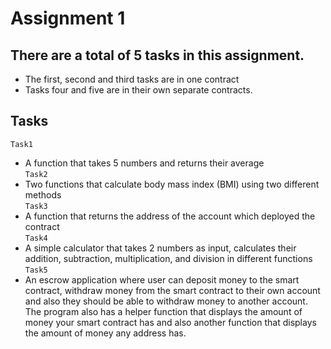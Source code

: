 # Assignment 1
## There are a total of 5 tasks in this assignment.<br >
- The first, second and third tasks are in one contract
- Tasks four and five are in their own separate contracts.
## Tasks
```Task1```<br >
- A function that takes 5 numbers and returns their average<br >
```Task2```<br >
- Two functions that calculate body mass index (BMI) using two different methods<br >
```Task3```<br >
- A function that returns the address of the account which deployed the contract<br >
```Task4```<br >
- A simple calculator that takes 2 numbers as input, calculates their addition, subtraction, multiplication, and division in different functions<br >
```Task5```<br >
- An escrow application where user can deposit money to the smart contract, withdraw money from the smart contract to their own account 
and also they should be able to withdraw money to another account. The program also has a helper function that displays the 
amount of money your smart contract has and also another function that displays the amount of money any address has.
